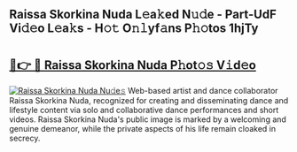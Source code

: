 ## Raissa Skorkina Nuda L𝚎a𝚔ed N𝚞𝚍e - Part-UdF Vi𝚍𝚎o L𝚎a𝚔s - H𝚘𝚝 O𝚗𝚕yf𝚊ns P𝚑𝚘tos 1hjTy

# <h2><a href="http://kfcfg1.oniu.top/?m=Raissa+Skorkina+Nuda">🔗👉 🔴 Raissa Skorkina Nuda P𝚑ot𝚘𝚜 V𝚒d𝚎o</a></h2>

[![Raissa Skorkina Nuda Nu𝚍e𝚜](https://i.imgur.com/0qMVB7G.gif)](http://kfcfg1.oniu.top/?m=Raissa+Skorkina+Nuda)
Web-based artist and dance collaborator Raissa Skorkina Nuda, recognized for creating and disseminating dance and lifestyle content via solo and collaborative dance performances and short videos. Raissa Skorkina Nuda's public image is marked by a welcoming and genuine demeanor, while the private aspects of his life remain cloaked in secrecy.  
